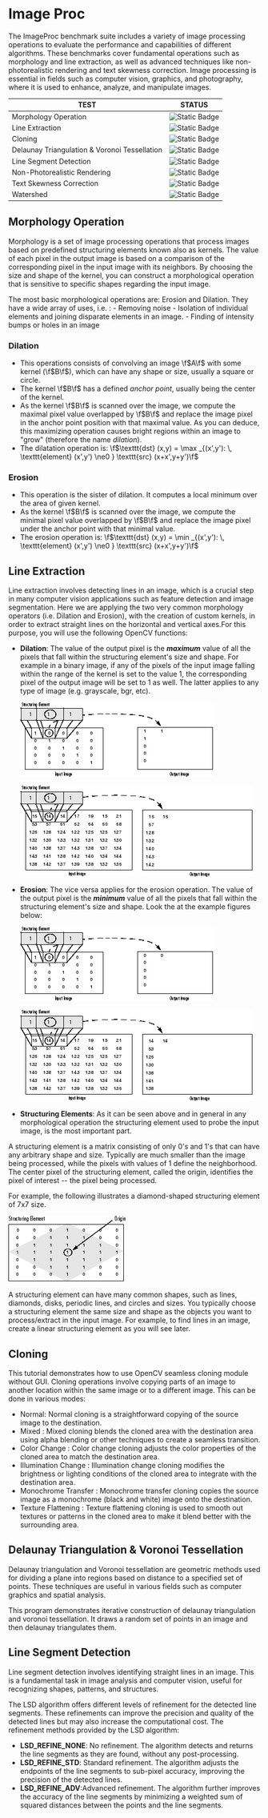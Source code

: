 # Image Proc

The ImageProc benchmark suite includes a variety of image processing operations to evaluate the performance and capabilities of different algorithms. These benchmarks cover fundamental operations such as morphology and line extraction, as well as advanced techniques like non-photorealistic rendering and text skewness correction. Image processing is essential in fields such as computer vision, graphics, and photography, where it is used to enhance, analyze, and manipulate images.

|          TEST           |    STATUS    |
| ------------------------| -------------|
| Morphology Operation    | ![Static Badge](https://img.shields.io/badge/Test-%20Succeeded-%20green)|
| Line Extraction         | ![Static Badge](https://img.shields.io/badge/Test-%20Succeeded-%20green)|
| Cloning                 | ![Static Badge](https://img.shields.io/badge/Test-%20Succeeded-%20green)|
| Delaunay Triangulation & Voronoi Tessellation     | ![Static Badge](https://img.shields.io/badge/Test-%20Succeeded-%20green)|
| Line Segment Detection   | ![Static Badge](https://img.shields.io/badge/Test-%20Succeeded-%20green)|
| Non-Photorealistic Rendering  | ![Static Badge](https://img.shields.io/badge/Test-%20Succeeded-%20green)|
| Text Skewness Correction      | ![Static Badge](https://img.shields.io/badge/Test-%20Succeeded-%20green)|
| Watershed  | ![Static Badge](https://img.shields.io/badge/Test-%20Succeeded-%20green)|

## Morphology Operation

Morphology is a set of image processing operations that process images based on predefined structuring elements known also as kernels. The value of each pixel in the output image is based on a comparison of the corresponding pixel in the input image with its neighbors. By choosing the size and shape of the kernel, you can construct a morphological operation that is sensitive to specific shapes regarding the input image.

 The most basic morphological operations are: Erosion and Dilation. They have a wide array of uses, i.e. :
    -   Removing noise
    -   Isolation of individual elements and joining disparate elements in an image.
    -   Finding of intensity bumps or holes in an image

### Dilation

-   This operations consists of convolving an image \f$A\f$ with some kernel (\f$B\f$), which can have any shape or size, usually a square or circle.
-   The kernel \f$B\f$ has a defined *anchor point*, usually being the center of the kernel.
-   As the kernel \f$B\f$ is scanned over the image, we compute the maximal pixel value overlapped by \f$B\f$ and replace the image pixel in the anchor point position with that maximal value. As you can deduce, this maximizing operation causes bright regions within an image to "grow" (therefore the name *dilation*).
-   The dilatation operation is: \f$\texttt{dst} (x,y) =  \max _{(x',y'):  \, \texttt{element} (x',y') \ne0 } \texttt{src} (x+x',y+y')\f$

### Erosion

-   This operation is the sister of dilation. It computes a local minimum over the area of given kernel.
-   As the kernel \f$B\f$ is scanned over the image, we compute the minimal pixel value overlapped by \f$B\f$ and replace the image pixel under the anchor point with that minimal value.
-   The erosion operation is: \f$\texttt{dst} (x,y) =  \min _{(x',y'):  \, \texttt{element} (x',y') \ne0 } \texttt{src} (x+x',y+y')\f$


## Line Extraction

Line extraction involves detecting lines in an image, which is a crucial step in many computer vision applications such as feature detection and image segmentation. 
Here we are applying the two very common morphology operators (i.e. Dilation and Erosion), with the creation of custom kernels, in order to extract straight lines on the horizontal and vertical axes.For this purpose, you will use the following OpenCV functions:

-   __Dilation__: The value of the output pixel is the <b><em>maximum</em></b> value of all the pixels that fall within the structuring element's size and shape. For example in a binary image, if any of the pixels of the input image falling within the range of the kernel is set to the value 1, the corresponding pixel of the output image will be set to 1 as well. The latter applies to any type of image (e.g. grayscale, bgr, etc).

    ![Dilation on a Binary Image](img/morph21.gif)

    ![Dilation on a Grayscale Image](img/morph6.gif)

-   __Erosion__: The vice versa applies for the erosion operation. The value of the output pixel is the <b><em>minimum</em></b> value of all the pixels that fall within the structuring element's size and shape. Look the at the example figures below:

    ![Erosion on a Binary Image](img/morph211.png)

    ![Erosion on a Grayscale Image](img/morph61.png)


-   __Structuring Elements__: As it can be seen above and in general in any morphological operation the structuring element used to probe the input image, is the most important part.

A structuring element is a matrix consisting of only 0's and 1's that can have any arbitrary shape and size. Typically are much smaller than the image being processed, while the pixels with values of 1 define the neighborhood. The center pixel of the structuring element, called the origin, identifies the pixel of interest -- the pixel being processed.

For example, the following illustrates a diamond-shaped structuring element of 7x7 size.

![A Diamond-Shaped Structuring Element and its Origin](img/morph12.gif)

A structuring element can have many common shapes, such as lines, diamonds, disks, periodic lines, and circles and sizes. You typically choose a structuring element the same size and shape as the objects you want to process/extract in the input image. For example, to find lines in an image, create a linear structuring element as you will see later.

## Cloning

This tutorial demonstrates how to use OpenCV seamless cloning module without GUI. Cloning operations involve copying parts of an image to another location within the same image or to a different image. This can be done in various modes:

- Normal: Normal cloning is a straightforward copying of the source image to the destination.
- Mixed : Mixed cloning blends the cloned area with the destination area using alpha blending or other techniques to create a seamless transition.
- Color Change : Color change cloning adjusts the color properties of the cloned area to match the destination area.
- Illumination Change : Illumination change cloning modifies the brightness or lighting conditions of the cloned area to integrate with the destination area.
- Monochrome Transfer : Monochrome transfer cloning copies the source image as a monochrome (black and white) image onto the destination.
- Texture Flattening : Texture flattening cloning is used to smooth out textures or patterns in the cloned area to make it blend better with the surrounding area.

## Delaunay Triangulation & Voronoi Tessellation

Delaunay triangulation and Voronoi tessellation are geometric methods used for dividing a plane into regions based on distance to a specified set of points. These techniques are useful in various fields such as computer graphics and spatial analysis.

This program demonstrates iterative construction of delaunay triangulation and voronoi tessellation. It draws a random set of points in an image and then delaunay triangulates them.

## Line Segment Detection

Line segment detection involves identifying straight lines in an image. This is a fundamental task in image analysis and computer vision, useful for recognizing shapes, patterns, and structures.

The LSD algorithm offers different levels of refinement for the detected line segments. These refinements can improve the precision and quality of the detected lines but may also increase the computational cost. The refinement methods provided by the LSD algorithm:

-   __LSD_REFINE_NONE__: No refinement. The algorithm detects and returns the line segments as they are found, without any post-processing.
-   __LSD_REFINE_STD__: Standard refinement. The algorithm adjusts the endpoints of the line segments to sub-pixel accuracy, improving the precision of the detected lines.
-   __LSD_REFINE_ADV__:Advanced refinement. The algorithm further improves the accuracy of the line segments by minimizing a weighted sum of squared distances between the points and the line segments.






